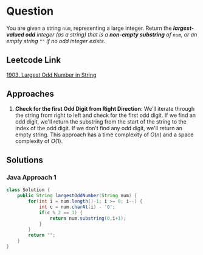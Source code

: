 # Question

You are given a string `num`, representing a large integer. Return the _**largest-valued odd** integer (as a string) that is a **non-empty substring** of `num`, or an empty string `""` if no odd integer exists._

## Leetcode Link

[1903. Largest Odd Number in String](https://leetcode.com/problems/largest-odd-number-in-string/)

## Approaches

1. **Check for the first Odd Digit from Right Direction**: We'll iterate through the string from right to left and check for the first odd digit. If we find an odd digit, we'll return the substring from the start of the string to the index of the odd digit. If we don't find any odd digit, we'll return an empty string. This approach has a time complexity of $O(n)$ and a space complexity of $O(1)$.

## Solutions

### Java Approach 1

```java
class Solution {
    public String largestOddNumber(String num) {
        for(int i = num.length()-1; i >= 0; i--) {
            int c = num.charAt(i) - '0';
            if(c % 2 == 1) {
                return num.substring(0,i+1);
            }
        }
        return "";
    }
}
```
